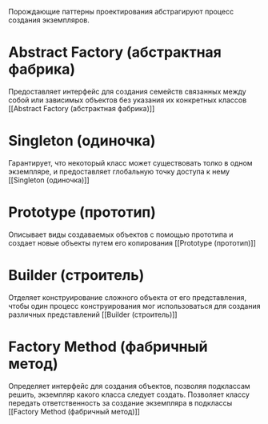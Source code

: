 Порождающие паттерны проектирования абстрагируют процесс создания экземпляров.


# Abstract Factory (абстрактная фабрика)
Предоставляет интерфейс для создания семейств связанных между собой или зависимых объектов без указания их конкретных классов
[[Abstract Factory (абстрактная фабрика)]]
# Singleton (одиночка)

Гарантирует, что некоторый класс может существовать толко в одном экземпляре, и предоставляет глобальную точку доступа к нему
[[Singleton (одиночка)]]
# Prototype (прототип)
Описывает виды создаваемых объектов с помощью прототипа и создает новые объекты путем его копирования
[[Prototype (прототип)]]
# Builder (строитель)
Отделяет конструирование сложного объекта от его представления, чтобы один процесс конструирования мог использоваться для создания различных представлений
[[Builder (строитель)]]
# Factory Method (фабричный метод)
Определяет интерфейс для создания объектов, позволяя подклассам решить, экземпляр какого класса следует создать. Позволяет классу передать ответственность за создание экземпляра в подклассы
[[Factory Method (фабричный метод)]]